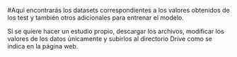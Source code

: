 #Aquí encontrarás los datasets
correspondientes a los valores obtenidos de los test y también otros adicionales para entrenar el modelo.

Si se quiere hacer un estudio propio, descargar los archivos, modificar los valores de los datos únicamente 
y subirlos al directorio Drive como se indica en la página web.
